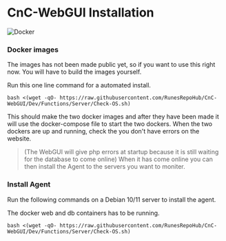 # CnC-WebGUI Installation

![Docker](https://img.shields.io/badge/docker-%230db7ed.svg?style=for-the-badge&logo=docker&logoColor=white)


### Docker images
The images has not been made public yet, so if you want to use this right now. You will have to build the images yourself.

Run this one line command for a automated install.

```
bash <(wget -qO- https://raw.githubusercontent.com/RunesRepoHub/CnC-WebGUI/Dev/Functions/Server/Check-OS.sh)
```
This should make the two docker images and after they have been made it will use the docker-compose file to start the two dockers. When the two dockers are up and running, check the you don't have errors on the website.

> (The WebGUI will give php errors at startup because it is still waiting for the database to come online) When it has come online you can then install the Agent to the servers you want to moniter.

### Install Agent
Run the following commands on a Debian 10/11 server to install the agent.

The docker web and db containers has to be running.

```
bash <(wget -qO- https://raw.githubusercontent.com/RunesRepoHub/CnC-WebGUI/Dev/Functions/Server/Check-OS.sh)
```
